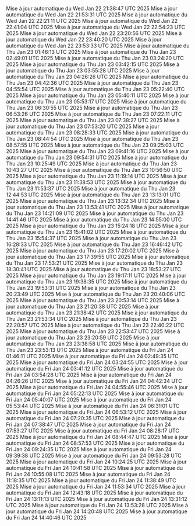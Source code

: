 Mise à jour automatique du Wed Jan 22 21:38:47 UTC 2025
Mise à jour automatique du Wed Jan 22 21:53:31 UTC 2025
Mise à jour automatique du Wed Jan 22 22:21:11 UTC 2025
Mise à jour automatique du Wed Jan 22 22:41:04 UTC 2025
Mise à jour automatique du Wed Jan 22 22:54:23 UTC 2025
Mise à jour automatique du Wed Jan 22 23:20:56 UTC 2025
Mise à jour automatique du Wed Jan 22 23:40:20 UTC 2025
Mise à jour automatique du Wed Jan 22 23:53:33 UTC 2025
Mise à jour automatique du Thu Jan 23 01:46:13 UTC 2025
Mise à jour automatique du Thu Jan 23 02:49:01 UTC 2025
Mise à jour automatique du Thu Jan 23 03:24:20 UTC 2025
Mise à jour automatique du Thu Jan 23 03:42:15 UTC 2025
Mise à jour automatique du Thu Jan 23 03:55:28 UTC 2025
Mise à jour automatique du Thu Jan 23 04:26:26 UTC 2025
Mise à jour automatique du Thu Jan 23 04:42:36 UTC 2025
Mise à jour automatique du Thu Jan 23 04:55:54 UTC 2025
Mise à jour automatique du Thu Jan 23 05:22:40 UTC 2025
Mise à jour automatique du Thu Jan 23 05:40:11 UTC 2025
Mise à jour automatique du Thu Jan 23 05:53:17 UTC 2025
Mise à jour automatique du Thu Jan 23 06:30:55 UTC 2025
Mise à jour automatique du Thu Jan 23 06:53:26 UTC 2025
Mise à jour automatique du Thu Jan 23 07:22:11 UTC 2025
Mise à jour automatique du Thu Jan 23 07:38:27 UTC 2025
Mise à jour automatique du Thu Jan 23 07:53:20 UTC 2025
Mise à jour automatique du Thu Jan 23 08:28:33 UTC 2025
Mise à jour automatique du Thu Jan 23 08:44:54 UTC 2025
Mise à jour automatique du Thu Jan 23 08:57:55 UTC 2025
Mise à jour automatique du Thu Jan 23 09:25:03 UTC 2025
Mise à jour automatique du Thu Jan 23 09:41:16 UTC 2025
Mise à jour automatique du Thu Jan 23 09:54:31 UTC 2025
Mise à jour automatique du Thu Jan 23 10:25:49 UTC 2025
Mise à jour automatique du Thu Jan 23 10:43:27 UTC 2025
Mise à jour automatique du Thu Jan 23 10:56:50 UTC 2025
Mise à jour automatique du Thu Jan 23 11:19:14 UTC 2025
Mise à jour automatique du Thu Jan 23 11:38:53 UTC 2025
Mise à jour automatique du Thu Jan 23 11:53:37 UTC 2025
Mise à jour automatique du Thu Jan 23 12:44:53 UTC 2025
Mise à jour automatique du Thu Jan 23 13:13:01 UTC 2025
Mise à jour automatique du Thu Jan 23 13:32:34 UTC 2025
Mise à jour automatique du Thu Jan 23 13:53:41 UTC 2025
Mise à jour automatique du Thu Jan 23 14:21:09 UTC 2025
Mise à jour automatique du Thu Jan 23 14:41:46 UTC 2025
Mise à jour automatique du Thu Jan 23 14:55:00 UTC 2025
Mise à jour automatique du Thu Jan 23 15:24:18 UTC 2025
Mise à jour automatique du Thu Jan 23 15:41:02 UTC 2025
Mise à jour automatique du Thu Jan 23 15:54:37 UTC 2025
Mise à jour automatique du Thu Jan 23 16:28:33 UTC 2025
Mise à jour automatique du Thu Jan 23 16:46:42 UTC 2025
Mise à jour automatique du Thu Jan 23 17:20:02 UTC 2025
Mise à jour automatique du Thu Jan 23 17:39:55 UTC 2025
Mise à jour automatique du Thu Jan 23 17:53:21 UTC 2025
Mise à jour automatique du Thu Jan 23 18:30:41 UTC 2025
Mise à jour automatique du Thu Jan 23 18:53:27 UTC 2025
Mise à jour automatique du Thu Jan 23 19:17:11 UTC 2025
Mise à jour automatique du Thu Jan 23 19:38:35 UTC 2025
Mise à jour automatique du Thu Jan 23 19:53:31 UTC 2025
Mise à jour automatique du Thu Jan 23 20:23:49 UTC 2025
Mise à jour automatique du Thu Jan 23 20:40:06 UTC 2025
Mise à jour automatique du Thu Jan 23 20:53:14 UTC 2025
Mise à jour automatique du Thu Jan 23 21:20:38 UTC 2025
Mise à jour automatique du Thu Jan 23 21:38:42 UTC 2025
Mise à jour automatique du Thu Jan 23 21:53:34 UTC 2025
Mise à jour automatique du Thu Jan 23 22:20:57 UTC 2025
Mise à jour automatique du Thu Jan 23 22:40:22 UTC 2025
Mise à jour automatique du Thu Jan 23 22:53:47 UTC 2025
Mise à jour automatique du Thu Jan 23 23:20:59 UTC 2025
Mise à jour automatique du Thu Jan 23 23:38:58 UTC 2025
Mise à jour automatique du Thu Jan 23 23:53:13 UTC 2025
Mise à jour automatique du Fri Jan 24 01:46:11 UTC 2025
Mise à jour automatique du Fri Jan 24 02:49:35 UTC 2025
Mise à jour automatique du Fri Jan 24 03:24:55 UTC 2025
Mise à jour automatique du Fri Jan 24 03:41:12 UTC 2025
Mise à jour automatique du Fri Jan 24 03:54:28 UTC 2025
Mise à jour automatique du Fri Jan 24 04:26:26 UTC 2025
Mise à jour automatique du Fri Jan 24 04:42:34 UTC 2025
Mise à jour automatique du Fri Jan 24 04:55:46 UTC 2025
Mise à jour automatique du Fri Jan 24 05:22:13 UTC 2025
Mise à jour automatique du Fri Jan 24 05:40:07 UTC 2025
Mise à jour automatique du Fri Jan 24 05:53:44 UTC 2025
Mise à jour automatique du Fri Jan 24 06:31:01 UTC 2025
Mise à jour automatique du Fri Jan 24 06:53:12 UTC 2025
Mise à jour automatique du Fri Jan 24 07:20:35 UTC 2025
Mise à jour automatique du Fri Jan 24 07:38:47 UTC 2025
Mise à jour automatique du Fri Jan 24 07:53:27 UTC 2025
Mise à jour automatique du Fri Jan 24 08:28:17 UTC 2025
Mise à jour automatique du Fri Jan 24 08:44:47 UTC 2025
Mise à jour automatique du Fri Jan 24 08:57:53 UTC 2025
Mise à jour automatique du Fri Jan 24 09:24:35 UTC 2025
Mise à jour automatique du Fri Jan 24 09:39:38 UTC 2025
Mise à jour automatique du Fri Jan 24 09:53:28 UTC 2025
Mise à jour automatique du Fri Jan 24 10:24:25 UTC 2025
Mise à jour automatique du Fri Jan 24 10:41:58 UTC 2025
Mise à jour automatique du Fri Jan 24 10:55:08 UTC 2025
Mise à jour automatique du Fri Jan 24 11:18:35 UTC 2025
Mise à jour automatique du Fri Jan 24 11:38:49 UTC 2025
Mise à jour automatique du Fri Jan 24 11:53:34 UTC 2025
Mise à jour automatique du Fri Jan 24 12:43:18 UTC 2025
Mise à jour automatique du Fri Jan 24 13:11:13 UTC 2025
Mise à jour automatique du Fri Jan 24 13:31:12 UTC 2025
Mise à jour automatique du Fri Jan 24 13:53:28 UTC 2025
Mise à jour automatique du Fri Jan 24 14:20:48 UTC 2025
Mise à jour automatique du Fri Jan 24 14:40:46 UTC 2025
